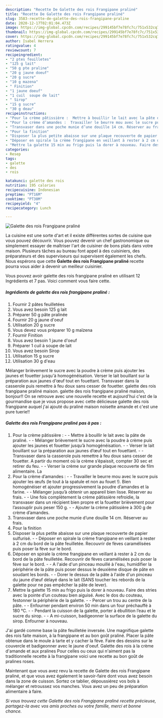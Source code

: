 ```yaml
---
description: "Recette De Galette des rois Frangipane praliné"
title: "Recette De Galette des rois Frangipane praliné"
slug: 3583-recette-de-galette-des-rois-frangipane-praline
date: 2020-12-17T02:01:04.473Z
image: https://img-global.cpcdn.com/recipes/299145bf7e78fc7c/751x532cq70/galette-des-rois-frangipane-praline-photo-principale-de-la-recette.jpg
thumbnail: https://img-global.cpcdn.com/recipes/299145bf7e78fc7c/751x532cq70/galette-des-rois-frangipane-praline-photo-principale-de-la-recette.jpg
cover: https://img-global.cpcdn.com/recipes/299145bf7e78fc7c/751x532cq70/galette-des-rois-frangipane-praline-photo-principale-de-la-recette.jpg
author: Isabel Herrera
ratingvalue: 4
reviewcount: 7
recipeingredient:
- "2 ptes feuilletes"
- "125 g lait"
- "50 g pte praline"
- "20 g jaune doeuf"
- "20 g sucre"
- "10 g mazena"
- " Finition"
- "1 jaune doeuf"
- "1 cuil  soupe de lait"
- " Sirop"
- "15 g sucre"
- "30 g deau"
recipeinstructions:
- "Pour la crème pâtissière :  Mettre à bouillir le lait avec la pâte de praliné.  Mélanger brièvement le sucre avec la poudre à crème puis ajouter les jaunes et fouetter jusqu’à homogénéisation.  Verser le lait bouillant sur la préparation aux jaunes d’œuf tout en fouettant.  Transvaser dans la casserole puis remettre à feu doux sans cesser de fouetter. A partir du moment où la crème s’épaissit, compter 30 sec et retirer du feu.  Verser la crème sur grande plaque recouverte de film alimentaire. La"
- "Pour la crème d’amandes :  Travailler le beurre mou avec le sucre puis ajouter les œufs (le tout à la spatule et non au fouet !). Bien homogénéiser et ajouter progressivement la poudre d’amandes et la farine.  Mélanger jusqu’à obtenir un appareil bien lisse. Réserver au frais.  Une fois complètement la crème pâtissière refroidie, la transvaser dans un récipient bien propre et la fouetter brièvement pour l’assouplir puis peser 150 g.  Ajouter la crème pâtissière à 300 g de crème d’amandes."
- "Transvaser dans une poche munie d’une douille 14 cm. Réserver au frais."
- "Pour la finition"
- "Disposer la plus petite abaisse sur une plaque recouverte de papier sulfurisé.  Déposer en spirale la crème frangipane en veillant à rester à 2 cm du bord de la pâte feuilletée. Recouvrir de fèves caramélisées puis poser la fève sur le bord."
- "Déposer en spirale la crème frangipane en veillant à rester à 2 cm du bord de la pâte feuilletée. Recouvrir de fèves caramélisées puis poser la fève sur le bord.  A l&#39;aide d&#39;un pinceau mouillé à l&#39;eau, humidifier la périphérie de la pâte puis poser dessus le deuxième disque de pâte en soudant les bords.  Dorer le dessus de la pâte à l&#39;aide d&#39;un pinceau du jaune d’œuf délayé dans le lait (SANS toucher les rebords de la galette pour ne pas empêcher la pâte de lever)."
- "Mettre la galette 15 min au frigo puis la dorer à nouveau. Faire des stries avec la pointe d’un couteau bien aiguisé. Avec le dos du couteau, festonner la périphérie de la galette.  Percer un trou au centre de la pâte.  Enfourner pendant environ 50 min dans un four préchauffé à 180 °C.  Pendant la cuisson de la galette, porter à ébullition l’eau et le sucre du sirop.  A mi-cuisson, badigeonner la surface de la galette du sirop. Enfourner à nouveau."
categories:
- Resep
tags:
- galette
- des
- rois

katakunci: galette des rois 
nutrition: 195 calories
recipecuisine: Indonesian
preptime: "PT16M"
cooktime: "PT30M"
recipeyield: "4"
recipecategory: Lunch

---
```



![Galette des rois Frangipane praliné](https://img-global.cpcdn.com/recipes/299145bf7e78fc7c/751x532cq70/galette-des-rois-frangipane-praline-photo-principale-de-la-recette.jpg)

La cuisine est une sorte d'art et il existe différentes sortes de cuisine que vous pouvez découvrir. Vous pouvez devenir un chef gastronomique ou simplement essayer de maîtriser l'art de cuisiner de bons plats dans votre maison. Plusieurs tâches au bureau font appel à des cuisiniers, des préparateurs et des superviseurs qui supervisent également les chefs. Nous espérons que cette <strong> Galette des rois Frangipane praliné </strong> recette pourra vous aider à devenir un meilleur cuisinier.

<!--inarticleads1-->

Vous pouvez avoir galette des rois frangipane praliné en utilisant 12 Ingrédients et 7 pas. Voici comment vous faire cette.

##### Ingrédients de galette des rois frangipane praliné :

1. Fournir 2 pâtes feuilletées
1. Vous avez besoin 125 g lait
1. Préparer 50 g pâte pralinée
1. Fournir 20 g jaune d&#39;oeuf
1. Utilisation 20 g sucre
1. Vous devez vous préparer 10 g maïzena
1. Fournir  Finition
1. Vous avez besoin 1 jaune d&#39;oeuf
1. Préparer 1 cuil à soupe de lait
1. Vous avez besoin  Sirop
1. Utilisation 15 g sucre
1. Utilisation 30 g d&#39;eau


Mélanger brièvement le sucre avec la poudre à crème puis ajouter les jaunes et fouetter jusqu&#39;à homogénéisation. Verser le lait bouillant sur la préparation aux jaunes d&#39;œuf tout en fouettant. Transvaser dans la casserole puis remettre à feu doux sans cesser de fouetter. galette des rois frangipane praliné maison. galette des rois frangipane praliné maison, bonjour!! On se retrouve avec une nouvelle recette et aujourd&#39;hui c&#39;est de la gourmandise que je vous propose avec cette délicieuse galette des rois frangipane auquel j&#39;ai ajouté du praliné maison noisette amande et c&#39;est une pure tuerie!! 

<!--inarticleads2-->

##### Galette des rois Frangipane praliné pas à pas :

1. Pour la crème pâtissière : -  - Mettre à bouillir le lait avec la pâte de praliné. -  - Mélanger brièvement le sucre avec la poudre à crème puis ajouter les jaunes et fouetter jusqu’à homogénéisation. -  - Verser le lait bouillant sur la préparation aux jaunes d’œuf tout en fouettant. -  - Transvaser dans la casserole puis remettre à feu doux sans cesser de fouetter. A partir du moment où la crème s’épaissit, compter 30 sec et retirer du feu. -  - Verser la crème sur grande plaque recouverte de film alimentaire. La
1. Pour la crème d’amandes : -  - Travailler le beurre mou avec le sucre puis ajouter les œufs (le tout à la spatule et non au fouet !). Bien homogénéiser et ajouter progressivement la poudre d’amandes et la farine. -  - Mélanger jusqu’à obtenir un appareil bien lisse. Réserver au frais. -  - Une fois complètement la crème pâtissière refroidie, la transvaser dans un récipient bien propre et la fouetter brièvement pour l’assouplir puis peser 150 g. -  - Ajouter la crème pâtissière à 300 g de crème d’amandes.
1. Transvaser dans une poche munie d’une douille 14 cm. Réserver au frais.
1. Pour la finition
1. Disposer la plus petite abaisse sur une plaque recouverte de papier sulfurisé. -  - Déposer en spirale la crème frangipane en veillant à rester à 2 cm du bord de la pâte feuilletée. Recouvrir de fèves caramélisées puis poser la fève sur le bord.
1. Déposer en spirale la crème frangipane en veillant à rester à 2 cm du bord de la pâte feuilletée. Recouvrir de fèves caramélisées puis poser la fève sur le bord. -  - A l&#39;aide d&#39;un pinceau mouillé à l&#39;eau, humidifier la périphérie de la pâte puis poser dessus le deuxième disque de pâte en soudant les bords. -  - Dorer le dessus de la pâte à l&#39;aide d&#39;un pinceau du jaune d’œuf délayé dans le lait (SANS toucher les rebords de la galette pour ne pas empêcher la pâte de lever).
1. Mettre la galette 15 min au frigo puis la dorer à nouveau. Faire des stries avec la pointe d’un couteau bien aiguisé. Avec le dos du couteau, festonner la périphérie de la galette. -  - Percer un trou au centre de la pâte. -  - Enfourner pendant environ 50 min dans un four préchauffé à 180 °C. -  - Pendant la cuisson de la galette, porter à ébullition l’eau et le sucre du sirop. -  - A mi-cuisson, badigeonner la surface de la galette du sirop. Enfourner à nouveau.


J&#39;ai gardé comme base la pâte feuilletée inversée. Une magnifique galette des rois faite maison, à la frangipane et au bon goût praliné. Placer la pâte obtenue dans le moule à tarte et y cacher la fève. Faire des dessins sur le couvercle et badigeonner avec le jaune d&#39;oeuf. Galette des rois à la crème d&#39;amande et aux pralines Pour celles ou ceux qui n&#39;aiment pas la traditionnelle recette à la frangipane voici une recette au bon goût de pralines roses. 

<!--inarticleads1-->

<p>
Maintenant que vous avez revu la recette de Galette des rois Frangipane praliné, et que vous avez également le savoir-faire dont vous avez besoin dans la zone de cuisson. Sortez ce tablier, dépoussiérez vos bols à mélanger et retroussez vos manches. Vous avez un peu de préparation alimentaire à faire.
</p>

<p>
<i>Si vous trouvez cette Galette des rois Frangipane praliné recette précieuse, partagez-la avec vos amis proches ou votre famille, merci et bonne chance.</i>
</p>
